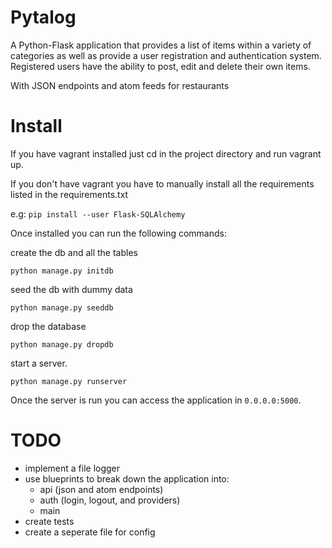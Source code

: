 # Pytalog

A Python-Flask application that provides a list of items within a variety of categories as well as provide a user registration and authentication system. Registered users have the ability to post, edit and delete their own items.

With JSON endpoints and atom feeds for restaurants

# Install

If you have vagrant installed just cd in the project directory and run vagrant up.

If you don't have vagrant you have to manually install all the requirements listed in the requirements.txt

e.g: `pip install --user Flask-SQLAlchemy`

Once installed you can run the following commands:

create the db and all the tables

    python manage.py initdb

seed the db with dummy data

    python manage.py seeddb

drop the database

    python manage.py dropdb

start a server.

    python manage.py runserver

Once the server is run you can access the application in `0.0.0.0:5000`.

# TODO

- implement a file logger
- use blueprints to break down the application into:
  - api (json and atom endpoints)
  - auth (login, logout, and providers)
  - main
- create tests
- create a seperate file for config
